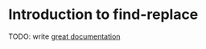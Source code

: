 # Introduction to find-replace

TODO: write [great documentation](http://jacobian.org/writing/great-documentation/what-to-write/)
